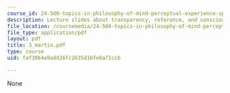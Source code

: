 ```yaml
---
course_id: 24-500-topics-in-philosophy-of-mind-perceptual-experience-spring-2007
description: Lecture slides about transparency, reference, and consciousness.
file_location: /coursemedia/24-500-topics-in-philosophy-of-mind-perceptual-experience-spring-2007/faf3864a9a8d26fc2635d16fe6a71ccb_3_martin.pdf
file_type: application/pdf
layout: pdf
title: 3_martin.pdf
type: course
uid: faf3864a9a8d26fc2635d16fe6a71ccb

---
```

None